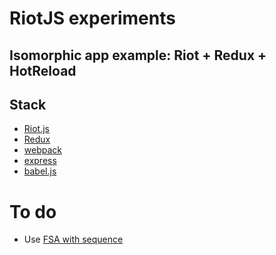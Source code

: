 # RiotJS experiments
## Isomorphic app example: Riot + Redux + HotReload

## Stack
- [Riot.js][riot.js]
- [Redux][redux]
- [webpack][]
- [express][]
- [babel.js][]

# To do
- Use [FSA with sequence](https://github.com/acdlite/flux-standard-action/issues/7)

[babel.js]: http://babeljs.io/
[riot.js]: http://riotjs.com/
[redux]: http://redux.js.org/
[webpack]: https://webpack.github.io/
[express]: http://expressjs.com/
